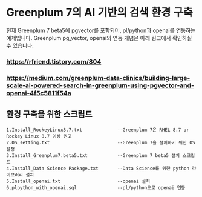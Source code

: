 # Greenplum 7의 AI 기반의 검색 환경 구축

현재 Greenplum 7 beta5에 pgvector를 포함되어, pl/python과 openai를 연동하는 예제입니다.
Greenplum pg_vector, openai의 연동 개념은 아래 링크에서 확인하실 수 있습니다.

### https://rfriend.tistory.com/804
### https://medium.com/greenplum-data-clinics/building-large-scale-ai-powered-search-in-greenplum-using-pgvector-and-openai-4f5c5811f54a

## 환경 구축을 위한 스크립트

```
1.Install_RockeyLinux8.7.txt             --Greenplum 7은 RHEL 8.7 or Rockey Linux 8.7 이상 권고
2.OS_setting.txt                         --Greenplum 7을 설치하기 위한 OS 설정
3.Install_Greenplum7.beta5.txt           --Greenplum 7 beta5 설치 스크립트
4.Install_Data Science Package.txt       --Data Science를 위한 python 라이브러리 설치
5.Install_openai.txt                     --openai 설치
6.plpython_with_openai.sql               --pl/python으로 openai 연동
```

